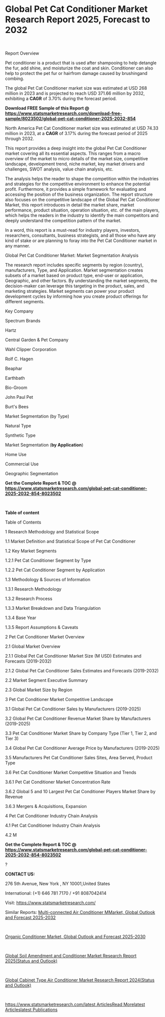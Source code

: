 <h1>Global Pet Cat Conditioner Market Research Report 2025, Forecast to 2032</h1><br/><p>Report Overview</p>
 
 
 
 <p>Pet conditioner is a product that is used after shampooing to help detangle the fur, add shine, and moisturize the coat and skin. Conditioner can also help to protect the pet fur or hairfrom damage caused by brushingand combing.</p>
 
 
 
 <p>The global Pet Cat Conditioner market size was estimated at USD 268 million in 2023 and is projected to reach USD 371.66 million by 2032, exhibiting a <strong>CAGR</strong> of 3.70% during the forecast period.</p>
 
 
 
 <p><strong>Download FREE Sample of this Report @ <a href="https://www.statsmarketresearch.com/download-free-sample/8023502/global-pet-cat-conditioner-2025-2032-854">https://www.statsmarketresearch.com/download-free-sample/8023502/global-pet-cat-conditioner-2025-2032-854</a></strong></p>
 
 
 
 <p>North America Pet Cat Conditioner market size was estimated at USD 74.33 million in 2023, at a <strong>CAGR</strong> of 3.17% during the forecast period of 2025 through 2032.</p>
 
 
 
 <p>This report provides a deep insight into the global Pet Cat Conditioner market covering all its essential aspects. This ranges from a macro overview of the market to micro details of the market size, competitive landscape, development trend, niche market, key market drivers and challenges, SWOT analysis, value chain analysis, etc.</p>
 
 
 
 <p>The analysis helps the reader to shape the competition within the industries and strategies for the competitive environment to enhance the potential profit. Furthermore, it provides a simple framework for evaluating and accessing the position of the business organization. The report structure also focuses on the competitive landscape of the Global Pet Cat Conditioner Market, this report introduces in detail the market share, market performance, product situation, operation situation, etc. of the main players, which helps the readers in the industry to identify the main competitors and deeply understand the competition pattern of the market.</p>
 
 
 
 <p>In a word, this report is a must-read for industry players, investors, researchers, consultants, business strategists, and all those who have any kind of stake or are planning to foray into the Pet Cat Conditioner market in any manner.</p>
 
 
 
 <p>Global Pet Cat Conditioner Market: Market Segmentation Analysis</p>
 
 
 
 <p>The research report includes specific segments by region (country), manufacturers, Type, and Application. Market segmentation creates subsets of a market based on product type, end-user or application, Geographic, and other factors. By understanding the market segments, the decision-maker can leverage this targeting in the product, sales, and marketing strategies. Market segments can power your product development cycles by informing how you create product offerings for different segments.</p>
 
 
 
 <p>Key Company</p>
 
 
 
 <p>Spectrum Brands</p>
 
 
 
 <p>Hartz</p>
 
 
 
 <p>Central Garden & Pet Company</p>
 
 
 
 <p>Wahl Clipper Corporation</p>
 
 
 
 <p>Rolf C. Hagen</p>
 
 
 
 <p>Beaphar</p>
 
 
 
 <p>Earthbath</p>
 
 
 
 <p>Bio-Groom</p>
 
 
 
 <p>John Paul Pet</p>
 
 
 
 <p>Burt&#39;s Bees</p>
 
 
 
 <p>Market Segmentation (by Type)</p>
 
 
 
 <p>Natural Type</p>
 
 
 
 <p>Synthetic Type</p>
 
 
 
 <p>Market Segmentation (<strong>by Application</strong>)</p>
 
 
 
 <p>Home Use</p>
 
 
 
 <p>Commercial Use</p>
 
 
 
 <p>Geographic Segmentation</p>
 
 
 
 <div><b>Get the Complete Report & TOC @ <a href="https://www.statsmarketresearch.com/global-pet-cat-conditioner-2025-2032-854-8023502">https://www.statsmarketresearch.com/global-pet-cat-conditioner-2025-2032-854-8023502</a></b></div>
 
 
 
 <p><br />
 
 <b>Table of content</b></p>
 
 
 
 <p>Table of Contents<br />
 
 1 Research Methodology and Statistical Scope<br />
 
 1.1 Market Definition and Statistical Scope of Pet Cat Conditioner<br />
 
 1.2 Key Market Segments<br />
 
 1.2.1 Pet Cat Conditioner Segment by Type<br />
 
 1.2.2 Pet Cat Conditioner Segment by Application<br />
 
 1.3 Methodology & Sources of Information<br />
 
 1.3.1 Research Methodology<br />
 
 1.3.2 Research Process<br />
 
 1.3.3 Market Breakdown and Data Triangulation<br />
 
 1.3.4 Base Year<br />
 
 1.3.5 Report Assumptions & Caveats<br />
 
 2 Pet Cat Conditioner Market Overview<br />
 
 2.1 Global Market Overview<br />
 
 2.1.1 Global Pet Cat Conditioner Market Size (M USD) Estimates and Forecasts (2019-2032)<br />
 
 2.1.2 Global Pet Cat Conditioner Sales Estimates and Forecasts (2019-2032)<br />
 
 2.2 Market Segment Executive Summary<br />
 
 2.3 Global Market Size by Region<br />
 
 3 Pet Cat Conditioner Market Competitive Landscape<br />
 
 3.1 Global Pet Cat Conditioner Sales by Manufacturers (2019-2025)<br />
 
 3.2 Global Pet Cat Conditioner Revenue Market Share by Manufacturers (2019-2025)<br />
 
 3.3 Pet Cat Conditioner Market Share by Company Type (Tier 1, Tier 2, and Tier 3)<br />
 
 3.4 Global Pet Cat Conditioner Average Price by Manufacturers (2019-2025)<br />
 
 3.5 Manufacturers Pet Cat Conditioner Sales Sites, Area Served, Product Type<br />
 
 3.6 Pet Cat Conditioner Market Competitive Situation and Trends<br />
 
 3.6.1 Pet Cat Conditioner Market Concentration Rate<br />
 
 3.6.2 Global 5 and 10 Largest Pet Cat Conditioner Players Market Share by Revenue<br />
 
 3.6.3 Mergers & Acquisitions, Expansion<br />
 
 4 Pet Cat Conditioner Industry Chain Analysis<br />
 
 4.1 Pet Cat Conditioner Industry Chain Analysis<br />
 
 4.2 M</p>
 
 
 
 <div><b>Get the Complete Report & TOC @ <a href="https://www.statsmarketresearch.com/global-pet-cat-conditioner-2025-2032-854-8023502">https://www.statsmarketresearch.com/global-pet-cat-conditioner-2025-2032-854-8023502</a></b></div>
 
 
 
 <p>? </p>
 
 
 
 <p><b>CONTACT US:</b><br />
 
 276 5th Avenue, New York , NY 10001,United States<br />
 
 International: (+1) 646 781 7170 / +91 8087042414<br />
 
 Visit: <a href="https://www.statsmarketresearch.com/">https://www.statsmarketresearch.com/</a><br />
 
 Similar Reports: <a href="https://www.statsmarketresearch.com/global-pet-cat-conditioner-2025-2032-854-8023502">Multi-connected Air Conditioner MMarket, Global Outlook and Forecast 2025-2032</a><br />
 
 <br />
 
 <a href="https://www.statsmarketresearch.com/global-pet-cat-conditioner-2025-2032-854-8023502">Organic Conditioner Market, Global Outlook and Forecast 2025-2030</a><br />
 
 <br />
 
 <a href="https://www.statsmarketresearch.com/global-pet-cat-conditioner-2025-2032-854-8023502">Global Soil Amendment and Conditioner Market Research Report 2025(Status and Outlook)</a><br />
 
 <br />
 
 <a href="https://www.statsmarketresearch.com/global-pet-cat-conditioner-2025-2032-854-8023502">Global Cabinet Type Air Conditioner Market Research Report 2024(Status and Outlook)</a><br />
 
 <br />
 
 <a href="https://gyeongbokgung.com">https://www.statsmarketresearch.com/</a><a href="https://hallyeomaritime.com">latest Articles</a><a href="https://jingwansa.com">Read More</a><a href="https://nguoiviet.jp/">latest Articles</a><a href="https://www.intelmarketresearch.com/">latest Publications</a></p>